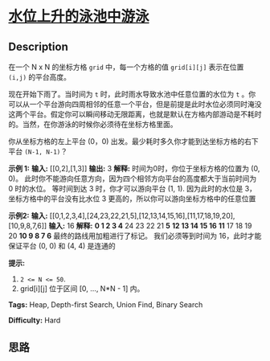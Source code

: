 # [水位上升的泳池中游泳][title]

## Description

在一个 N x N 的坐标方格 `grid` 中，每一个方格的值 `grid[i][j]` 表示在位置 `(i,j)` 的平台高度。

现在开始下雨了。当时间为 `t` 时，此时雨水导致水池中任意位置的水位为 `t`
。你可以从一个平台游向四周相邻的任意一个平台，但是前提是此时水位必须同时淹没这两个平台。假定你可以瞬间移动无限距离，也就是默认在方格内部游动是不耗时的。当然，在你游泳的时候你必须待在坐标方格里面。

你从坐标方格的左上平台 (0，0) 出发。最少耗时多久你才能到达坐标方格的右下平台 `(N-1, N-1)`？

**示例 1:**
            **输入:** [[0,2],[1,3]]    **输出:** 3    **解释:**    时间为0时，你位于坐标方格的位置为 (0, 0)。    此时你不能游向任意方向，因为四个相邻方向平台的高度都大于当前时间为 0 时的水位。        等时间到达 3 时，你才可以游向平台 (1, 1). 因为此时的水位是 3，坐标方格中的平台没有比水位 3 更高的，所以你可以游向坐标方格中的任意位置    

**示例2:**
            **输入:** [[0,1,2,3,4],[24,23,22,21,5],[12,13,14,15,16],[11,17,18,19,20],[10,9,8,7,6]]    **输入:** 16    **解释:**    **0  1  2  3  4**    24 23 22 21  **5**    **12 13 14 15 16**    **11** 17 18 19 20    **10  9  8  7  6**        最终的路线用加粗进行了标记。    我们必须等到时间为 16，此时才能保证平台 (0, 0) 和 (4, 4) 是连通的    

**提示:**

  1. `2 <= N <= 50`.
  2. grid[i][j] 位于区间 [0, ..., N*N - 1] 内。


**Tags:** Heap, Depth-first Search, Union Find, Binary Search

**Difficulty:** Hard

## 思路

[title]: https://leetcode-cn.com/problems/swim-in-rising-water
